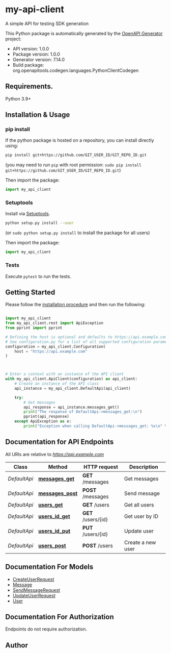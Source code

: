 # my-api-client
A simple API for testing SDK generation

This Python package is automatically generated by the [OpenAPI Generator](https://openapi-generator.tech) project:

- API version: 1.0.0
- Package version: 1.0.0
- Generator version: 7.14.0
- Build package: org.openapitools.codegen.languages.PythonClientCodegen

## Requirements.

Python 3.9+

## Installation & Usage
### pip install

If the python package is hosted on a repository, you can install directly using:

```sh
pip install git+https://github.com/GIT_USER_ID/GIT_REPO_ID.git
```
(you may need to run `pip` with root permission: `sudo pip install git+https://github.com/GIT_USER_ID/GIT_REPO_ID.git`)

Then import the package:
```python
import my_api_client
```

### Setuptools

Install via [Setuptools](http://pypi.python.org/pypi/setuptools).

```sh
python setup.py install --user
```
(or `sudo python setup.py install` to install the package for all users)

Then import the package:
```python
import my_api_client
```

### Tests

Execute `pytest` to run the tests.

## Getting Started

Please follow the [installation procedure](#installation--usage) and then run the following:

```python

import my_api_client
from my_api_client.rest import ApiException
from pprint import pprint

# Defining the host is optional and defaults to https://api.example.com
# See configuration.py for a list of all supported configuration parameters.
configuration = my_api_client.Configuration(
    host = "https://api.example.com"
)



# Enter a context with an instance of the API client
with my_api_client.ApiClient(configuration) as api_client:
    # Create an instance of the API class
    api_instance = my_api_client.DefaultApi(api_client)

    try:
        # Get messages
        api_response = api_instance.messages_get()
        print("The response of DefaultApi->messages_get:\n")
        pprint(api_response)
    except ApiException as e:
        print("Exception when calling DefaultApi->messages_get: %s\n" % e)

```

## Documentation for API Endpoints

All URIs are relative to *https://api.example.com*

Class | Method | HTTP request | Description
------------ | ------------- | ------------- | -------------
*DefaultApi* | [**messages_get**](docs/DefaultApi.md#messages_get) | **GET** /messages | Get messages
*DefaultApi* | [**messages_post**](docs/DefaultApi.md#messages_post) | **POST** /messages | Send message
*DefaultApi* | [**users_get**](docs/DefaultApi.md#users_get) | **GET** /users | Get all users
*DefaultApi* | [**users_id_get**](docs/DefaultApi.md#users_id_get) | **GET** /users/{id} | Get user by ID
*DefaultApi* | [**users_id_put**](docs/DefaultApi.md#users_id_put) | **PUT** /users/{id} | Update user
*DefaultApi* | [**users_post**](docs/DefaultApi.md#users_post) | **POST** /users | Create a new user


## Documentation For Models

 - [CreateUserRequest](docs/CreateUserRequest.md)
 - [Message](docs/Message.md)
 - [SendMessageRequest](docs/SendMessageRequest.md)
 - [UpdateUserRequest](docs/UpdateUserRequest.md)
 - [User](docs/User.md)


<a id="documentation-for-authorization"></a>
## Documentation For Authorization

Endpoints do not require authorization.


## Author




